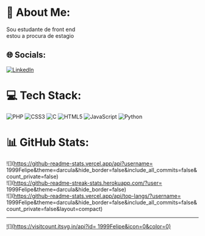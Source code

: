 # 💫 About Me:
Sou estudante de front end <br>estou a procura de estagio


## 🌐 Socials:
[![LinkedIn](https://img.shields.io/badge/LinkedIn-%230077B5.svg?logo=linkedin&logoColor=white)](https://linkedin.com/in/https://www.linkedin.com/in/felipe-silva-04a4082ba/) 

# 💻 Tech Stack:
![PHP](https://img.shields.io/badge/php-%23777BB4.svg?style=for-the-badge&logo=php&logoColor=white) ![CSS3](https://img.shields.io/badge/css3-%231572B6.svg?style=for-the-badge&logo=css3&logoColor=white) ![C](https://img.shields.io/badge/c-%2300599C.svg?style=for-the-badge&logo=c&logoColor=white) ![HTML5](https://img.shields.io/badge/html5-%23E34F26.svg?style=for-the-badge&logo=html5&logoColor=white) ![JavaScript](https://img.shields.io/badge/javascript-%23323330.svg?style=for-the-badge&logo=javascript&logoColor=%23F7DF1E) ![Python](https://img.shields.io/badge/python-3670A0?style=for-the-badge&logo=python&logoColor=ffdd54)
# 📊 GitHub Stats:
![](https://github-readme-stats.vercel.app/api?username= 1999Felipe&theme=darcula&hide_border=false&include_all_commits=false&count_private=false)<br/>
![](https://github-readme-streak-stats.herokuapp.com/?user= 1999Felipe&theme=darcula&hide_border=false)<br/>
![](https://github-readme-stats.vercel.app/api/top-langs/?username= 1999Felipe&theme=darcula&hide_border=false&include_all_commits=false&count_private=false&layout=compact)

---
[![](https://visitcount.itsvg.in/api?id= 1999Felipe&icon=0&color=0)](https://visitcount.itsvg.in)

<!-- Proudly created with GPRM ( https://gprm.itsvg.in ) -->